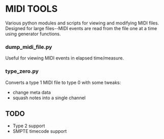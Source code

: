 # MIDI TOOLS
Various python modules and scripts for viewing and modifying MIDI files.
Designed for large files--MIDI events are read from the file one at a time
using generator functions.

### dump_midi_file.py
Useful for viewing MIDI events in elapsed time/measure.

### type_zero.py
Converts a type 1 MIDI file to type 0 with some tweaks:
* change meta data
* squash notes into a single channel

## TODO
* Type 2 support
* SMPTE timecode support
